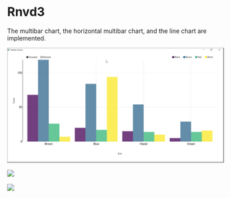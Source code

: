 # Rnvd3

The multibar chart, the horizontal multibar chart, and the line chart are implemented.

![](https://raw.githubusercontent.com/stla/Rnvd3/main/inst/screenshots/multibarchart.gif)

![](https://raw.githubusercontent.com/stla/Rnvd3/main/inst/screenshots/hmultibarchart.gif)

![](https://raw.githubusercontent.com/stla/Rnvd3/main/inst/screenshots/linechart.gif)
